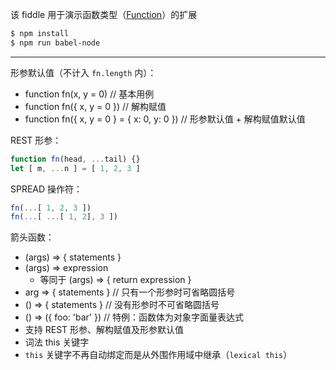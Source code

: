 该 fiddle 用于演示函数类型（[Function](http://mzl.la/1SceDhn)）的扩展

```sh
$ npm install
$ npm run babel-node
```

---

形参默认值（不计入 `fn.length` 内）：

- function fn(x, y = 0) // 基本用例
- function fn({ x, y = 0 }) // 解构赋值
- function fn({ x, y = 0 } = { x: 0, y: 0 }) // 形参默认值 + 解构赋值默认值

REST 形参：

```js
function fn(head, ...tail) {}
let [ m, ...n ] = [ 1, 2, 3 ]
```

SPREAD 操作符：

```js
fn(...[ 1, 2, 3 ])
fn(...[ ...[ 1, 2], 3 ])
```

箭头函数：

- (args) => { statements }
- (args) => expression
  - 等同于 (args) => { return expression }
- arg => { statements }   // 只有一个形参时可省略圆括号
- () => { statements }    // 没有形参时不可省略圆括号
- () => ({ foo: 'bar' })  // 特例：函数体为对象字面量表达式
- 支持 REST 形参、解构赋值及形参默认值
- 词法 this 关键字
- `this` 关键字不再自动绑定而是从外围作用域中继承（`lexical this`）
